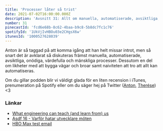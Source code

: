 ```yaml
---
title: 'Processer låter så trist'
date: 2021-07-02T16:00:00.000Z
description: 'Avsnitt 31: Allt om manuella, automatiserade, avsiktliga, onödiga, värdefulla och mänskliga processer.'
number: 31
pinecastId: 'fcd6e68b-8c62-4baa-b9c8-5b8dc7fc1c76'
spotifyId: '1UkVjIvHBOu03e2CHgsX6w'
itunesId: '1000527628039'
---
```


Anton är så taggad på att komma igång att han helt missar introt, men så snart det är avklarat så diskuteras främst manuella, automatiserade, avsiktliga, onödiga, värdefulla och mänskliga processer. Dessutom en del om likheter med att bygga vägar och broar samt naiviteten att tro att allt kan automatiseras.

Om du gillar podden blir vi väldigt glada för en liten recension i iTunes, prenumeration på Spotify eller om du säger hej på Twitter ([Anton](https://twitter.com/Awnton), [Therése](https://twitter.com/tkomstadius)) <3

### Länkar

- [What engineering can teach (and learn from) us](https://www.hillelwayne.com/post/crossover-project/what-we-can-learn/)
- [Asdf 16 - Varför hatar utvecklare möten](https://asdf.pizza/16-varfor-hatar-utvecklare-moten/)
- [HBO Max test email](https://twitter.com/hbomaxhelp/status/1405712235108917249)
